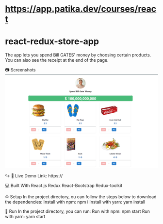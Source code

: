 # https://app.patika.dev/courses/react

# react-redux-store-app

The app lets you spend Bill GATES' money by choosing certain products. You can also see the receipt at the end of the page.

📷 Screenshots
![alt text](./src/images/readme.png)

↪️ 🔗 Live Demo Link:
https://


💻 Built With
React.js
Redux
React-Bootstrap
Redux-toolkit

⚙️ Setup
In the project directory, ou can follow the steps below to download the dependencies:
Install with npm:
npm i
Install with yarn:
yarn install

🚀 Run
In the project directory, you can run:
Run with npm:
npm start
Run with yarn:
yarn start
